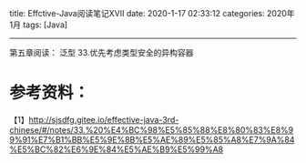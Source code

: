 title: Effctive-Java阅读笔记XVII
date: 2020-1-17 02:33:12
categories: 2020年1月
tags: [Java]

---

第五章阅读： 泛型
33.优先考虑类型安全的异构容器


<!-- more -->






# 参考资料：
【1】http://sjsdfg.gitee.io/effective-java-3rd-chinese/#/notes/33.%20%E4%BC%98%E5%85%88%E8%80%83%E8%99%91%E7%B1%BB%E5%9E%8B%E5%AE%89%E5%85%A8%E7%9A%84%E5%BC%82%E6%9E%84%E5%AE%B9%E5%99%A8
